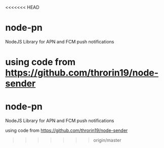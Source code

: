 <<<<<<< HEAD
# node-pn
NodeJS Library for APN and FCM push notifications



using code from https://github.com/throrin19/node-sender
=======
# node-pn
NodeJS Library for APN and FCM push notifications



using code from https://github.com/throrin19/node-sender
>>>>>>> origin/master
